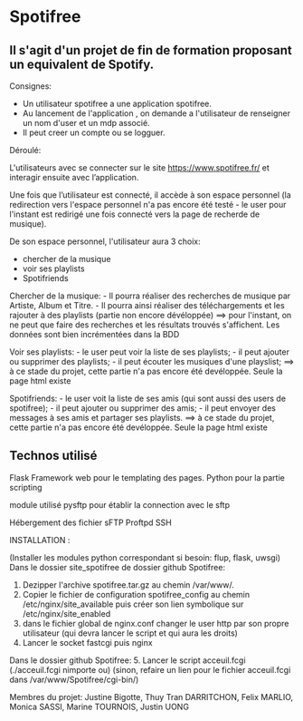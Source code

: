 # Spotifree

## Il s'agit d'un projet de fin de formation proposant un equivalent de Spotify.

Consignes:

- Un utilisateur spotifree a une application spotifree.
- Au lancement de l'application , on demande a l'utilisateur de renseigner un nom d'user et un mdp associé.
- Il peut creer un compte ou se logguer.

Déroulé:

L'utilisateurs avec se connecter sur le site https://www.spotifree.fr/ 
et interagir ensuite avec l’application.

Une fois que l’utilisateur est connecté, il accède à son espace personnel (la redirection vers l'espace personnel n'a pas encore été testé - le user pour l'instant est redirigé une fois connecté vers la page de recherde de musique).

De son espace personnel, l'utilisateur aura 3 choix:
  - chercher de la musique
  - voir ses playlists
  - Spotifriends

Chercher de la musique:
    - Il pourra réaliser des recherches de musique par Artiste, Album et Titre.
    - Il pourra ainsi réaliser des téléchargements et les rajouter à des playlists (partie non encore dévéloppée)
   ==> pour l'instant, on ne peut que faire des recherches et les résultats trouvés s'affichent. Les données sont bien incrémentées dans la BDD

Voir ses playlists:
    - le user peut voir la liste de ses playlists;
    - il peut ajouter ou supprimer des playlists;
    - il peut écouter les musiques d'une playslist;
  ==> à ce stade du projet, cette partie n'a pas encore été devéloppée. Seule la page html existe

Spotifriends:
    - le user voit la liste de ses amis (qui sont aussi des users de spotifree);
    - il peut ajouter ou supprimer des amis;
    - il peut envoyer des messages à ses amis et partager ses playlists.
   ==> à ce stade du projet, cette partie n'a pas encore été devéloppée. Seule la page html existe


## Technos utilisé

Flask Framework web pour le templating des pages.
Python pour la partie scripting

module utilisé
pysftp pour établir la connection avec le sftp

Hébergement des fichier
sFTP
Proftpd
SSH


INSTALLATION :

(Installer les modules python correspondant si besoin: flup, flask, uwsgi)
Dans le dossier site_spotifree de dossier github Spotifree:
1. Dezipper l'archive spotifree.tar.gz au chemin /var/www/.
2. Copier le fichier de configuration spotifree_config au chemin
   /etc/nginx/site_available puis créer son lien symbolique sur
   /etc/nginx/site_enabled
3. dans le fichier global de nginx.conf changer le user http par son propre
   utilisateur (qui devra lancer le script et qui aura les droits)
4. Lancer le socket fastcgi puis nginx

Dans le dossier github Spotifree:
5. Lancer le script acceuil.fcgi (./acceuil.fcgi nimporte ou)
(sinon, refaire un lien pour le fichier acceuil.fcgi dans /var/www/Spotifree/cgi-bin/)




Membres du projet: Justine Bigotte, Thuy Tran DARRITCHON, Felix MARLIO, Monica SASSI, Marine TOURNOIS, Justin UONG
